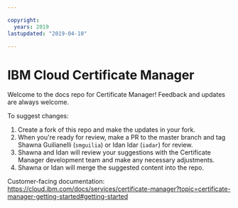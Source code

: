 ```yaml
---

copyright:
  years: 2019
lastupdated: "2019-04-10"

---
```



# IBM Cloud Certificate Manager

Welcome to the docs repo for Certificate Manager! Feedback and updates are always welcome.



To suggest changes:

1. Create a fork of this repo and make the updates in your fork.
2. When you're ready for review, make a PR to the master branch and tag Shawna Guilianelli (`smguilia`) or Idan Idar (`iadar`) for review.
3. Shawna and Idan will review your suggestions with the Certificate Manager development team and make any necessary adjustments.
4. Shawna or Idan will merge the suggested content into the repo.

Customer-facing documentation: https://cloud.ibm.com/docs/services/certificate-manager?topic=certificate-manager-getting-started#getting-started







